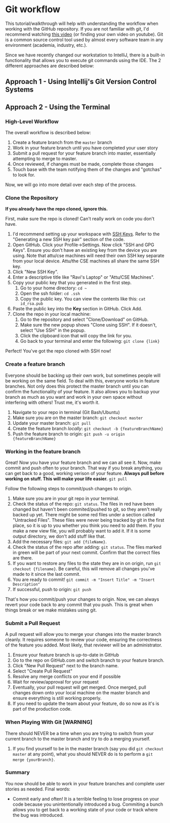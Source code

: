 # Git workflow

This tutorial/walkthrough will help with understanding the workflow when working with the GitHub repository. If you are not familiar with git, I'd recommend watching <a href="https://www.youtube.com/watch?v=0fKg7e37bQE">this video</a> (or finding your own video on youtube). Git is a common source control tool used by almost every software team in any environment (academia, industry, etc.).

Since we have recently changed our workstation to IntelliJ, there is a built-in functionality that allows you to execute git commands using the IDE. The 2 different approaches are described below:
## Approach 1 - Using Intellij's Git Version Control Systems

<h3></h3>

## Approach 2 - Using the Terminal

<h3>High-Level Workflow</h3>
<p>The overall workflow is described below:
<ol>
    <li>Create a feature branch from the <code>master</code> branch</li>
    <li>Work in your feature branch until you have completed your user story</li>
    <li>Submit a pull request for your feature branch into master, essentially attempting to merge to master.</li>
    <li>Once reviewed, if changes must be made, complete those changes</li>
    <li>Touch base with the team notifying them of the changes and "gotchas" to look for.</li>
</ol>
<p>Now, we will go into more detail over each step of the process.

<h3>Clone the Repository</h3>
<b>If you already have the repo cloned, ignore this.</b>
<p>First, make sure the repo is cloned! Can't really work on code you don't have. 
<ol>
    <li>I'd recommend setting up your workspace with <a href="https://docs.gitlab.com/ee/ssh/">SSH Keys</a>. Refer to the "Generating a new SSH key pair" section of the code.</li>
    <li>Open GitHub. Click your Profile->Settings. Now click "SSH and GPG Keys". Ensure you don't have an existing key from the device you are using. Note that attu/cse machines will need their own SSH key separate from your local device. Attu/the CSE machines all share the same SSH key.</li>
    <li>Click "New SSH Key".</li>
    <li>Enter a descriptive title like "Ravi's Laptop" or "Attu/CSE Machines".</li>
    <li>Copy your public key that you generated in the first step.
    <ol>
        <li>Go to your home directory: <code>cd ~</code></li>
        <li>Open the ssh folder: <code>cd .ssh</code></li>
        <li>Copy the public key. You can view the contents like this: <code>cat id_rsa.pub</code></li>
    </ol>
    </li>
    <li>Paste the public key into the <b>Key</b> section in GitHub. Click Add.</li>
    <li>Clone the repo in your local machine:
    <ol>
        <li>Go to the repository and select "Clone/Download" on GitHub.</li>
        <li>Make sure the new popup shows "Clone using SSH". If it doesn't, select "Use SSH" in the popup.</li>
        <li>Click the clipboard icon that will copy the link for you.</li>
        <li>Go back to your terminal and enter the following: <code>git clone {link}</code></li>
    </ol>
    </li>
</ol>
<p>Perfect! You've got the repo cloned with SSH now!

<h3>Create a feature branch</h3>
<p>Everyone should be backing up their own work, but sometimes people will be working on the same field. To deal with this, everyone works in feature branches. Not only does this protect the master branch until you can confirm the functionality of your feature. It also allows you to backup your branch as much as you want and work in your own space without interfering with others! Trust me, it's worth it.
<ol>
    <li>Navigate to your repo in terminal (Git Bash/Ubuntu)</li>
    <li>Make sure you are on the master branch: <code>git checkout master</code></li>
    <li>Update your master branch: <code>git pull</code></li>
    <li>Create the feature branch <i>locally</i>: <code>git checkout -b {featureBranchName}</code></li>
    <li>Push the feature branch to origin: <code>git push -u origin {featureBranchName}</code></li>
</ol>

<h3>Working in the feature branch</h3>
<p>Great! Now you have your feature branch and we can all see it. Now, make commit and push often to your branch. That way if you break anything, you can get back to a good, working verison of your feature.
<b>Always pull before working on stuff. This will make your life easier.</b>
 <code>git pull</code>

<p>Follow the following steps to commit/push changes to origin.
<ol>
    <li>Make sure you are in your git repo in your terminal.</li>
    <li>Check the status of the repo: <code>git status</code>. The files in red have been changed but haven't been commited/pushed to git, so they aren't really backed up yet. There might be some red files under a section called "Untracked Files". These files were never being tracked by git in the first place, so it is up to you whether you think you need to add them. If you make a new view file, you will probably want to add it. If it is some output directory, we don't add stuff like that.</li>
    <li>Add the necessary files: <code>git add {fileName}</code>.</li>
    <li>Check the status of the repo after adding: <code>git status</code>. The files marked in green will be part of your next commit. Confirm that the correct files are there.</li>
    <li>If you want to restore any files to the state they are in on origin, run <code>git checkout {filename}</code>. Be careful, this will remove all changes you've made to it since the last commit.</li>
    <li>You are ready to commit! <code>git commit -m "Insert Title" -m "Insert Description"</code></li>
    <li>If successful, push to origin: <code>git push</code></li>
</ol>
<p>That's how you commit/push your changes to origin. Now, we can always revert your code back to any commit that you push. This is great when things break or we make mistakes using git.
    
<h3>Submit a Pull Request</h3>
<p>A pull request will allow you to merge your changes into the master branch cleanly. It requires someone to review your code, ensuring the correctness of the feature you added. Most likely, that reviewer will be an administrator.
<ol>
    <li>Ensure your feature branch is up-to-date in GitHub</li>
    <li>Go to the repo on GitHub.com and switch branch to your feature branch.</li>
    <li>Click "New Pull Request" next to the branch name.</li>
    <li>Select "Create Pull Request"</li>
    <li>Resolve any merge conflicts on your end if possible</li>
    <li>Wait for review/approval for your request</li>
    <li>Eventually, your pull request will get merged. Once merged, pull changes down onto your local machine on the master branch and ensure everything is still working properly.</li>
    <li>If you need to update the team about your feature, do so now as it's is part of the production code.</li>
</ol>

<h3> When Playing With Git [WARNING]</h3>
<p>There should NEVER be a time when you are trying to switch from your current branch to the master branch and try to do a merging yourself.
<ol>
    <li>If you find yourself to be in the master branch (say you did <code>git checkout master</code> at any point), what you should NEVER do is to perform a <code>git merge {yourBranch}</code>.</li>
</ol>
</p>

<h3>Summary</h3>
<p>You now should be able to work in your feature branches and complete user stories as needed. Final words:
<ul>
    <li>Commit early and often! It is a terrible feeling to lose progress on your code because you unintentionally introduced a bug. Commiting a bunch allows you to get back to a working state of your code or track where the bug was introduced.</li>